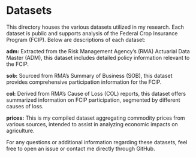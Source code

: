 
# Datasets
This directory houses the various datasets utilized in my research. Each dataset is public and supports analysis of the Federal Crop Insurance Program (FCIP). Below are descriptions of each dataset:

**adm:** Extracted from the Risk Management Agency’s (RMA) Actuarial Data Master (ADM), this dataset includes detailed policy information relevant to the FCIP.

**sob:** Sourced from RMA’s Summary of Business (SOB), this dataset provides comprehensive participation information for the FCIP.

**col:** Derived from RMA’s Cause of Loss (COL) reports, this dataset offers summarized information on FCIP participation, segmented by different causes of loss.

**prices:** This is my compiled dataset aggregating commodity prices from various sources, intended to assist in analyzing economic impacts on agriculture.

For any questions or additional information regarding these datasets, feel free to open an issue or contact me directly through GitHub.
